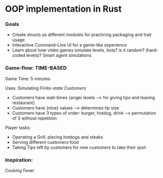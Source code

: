 # OOP implementation in Rust

### Goals
- Create structs as different modules for practicing packaging and trait usage
- Interactive Command-Line UI for a game-like experience
- Learn about how video games simulate levels, bots? is it random? (hard-coded levels)? Smart agent simulations

### Game-flow: TIME-BASED
Game Time: 5 minutes

Uses: Simulating *Finite-state Customers*
- Customers have wait-times {anger levels --> for giving tips and leaving restaurant}
- Customers have {nice} values --> determines tip size 
- Customers have 3 types of order: burger, hotdog, drink --> permutation of 3 without repetition

Player tasks:
- Operating a Grill: placing hotdogs and steaks
- Serving different customers food
- Taking Tips left by customers for new customers to take their spot

### Inspiration:
Cooking Fever